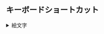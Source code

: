 ## キーボードショートカット

<details>

  <summary>絵文字</summary>

  <div>

- Windows10：`Windows` + `.` で絵文字キーボードを表示
- Mac：`control` + `command` + `スペース` で絵文字入力パネルを表示

参考 URL：

- [Windows 10 で絵文字キーボードを使用する方法](https://faq.nec-lavie.jp/qasearch/1007/app/servlet/relatedqa?QID=022116)

  </div>

</details>
